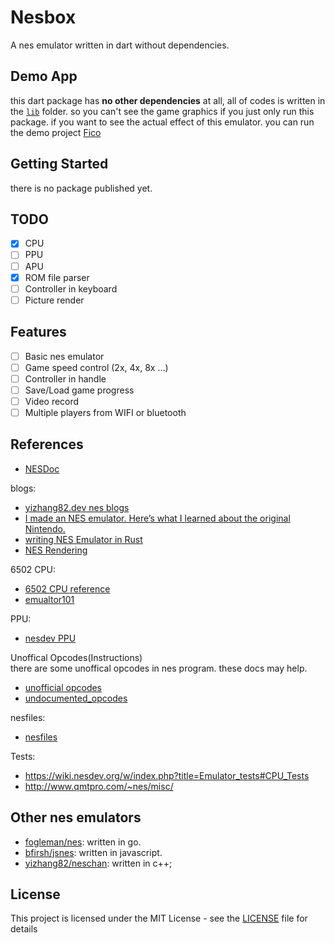 # Nesbox
A nes emulator written in dart without dependencies.

## Demo App
this dart package has **no other dependencies** at all, all of codes is written in the [`lib`](lib) folder.
so you can't see the game graphics if you just only run this package. if you want to see the actual effect of this emulator.
you can run the demo project [Fico](https://github.com/tilemoon/Fico)

## Getting Started
there is no package published yet.

## TODO
- [x] CPU
- [ ] PPU
- [ ] APU
- [x] ROM file parser
- [ ] Controller in keyboard
- [ ] Picture render

## Features
- [ ] Basic nes emulator
- [ ] Game speed control (2x, 4x, 8x ...)
- [ ] Controller in handle
- [ ] Save/Load game progress
- [ ] Video record
- [ ] Multiple players from WIFI or bluetooth

## References
- [NESDoc](http://nesdev.com/NESDoc.pdf)

blogs:
- [yizhang82.dev nes blogs](https://yizhang82.dev/blog/nes/)
- [I made an NES emulator. Here’s what I learned about the original Nintendo.](https://medium.com/@fogleman/i-made-an-nes-emulator-here-s-what-i-learned-about-the-original-nintendo-2e078c9b28fe)
- [writing NES Emulator in Rust](https://bugzmanov.github.io/nes_ebook/chapter_1.html)
- [NES Rendering](https://austinmorlan.com/posts/nes_rendering_overview/)

6502 CPU:
- [6502 CPU reference](https://www.masswerk.at/6502/6502_instruction_set.html#PHP)
- [emualtor101](http://www.emulator101.com/6502-emulator.html)

PPU:
- [nesdev PPU](https://wiki.nesdev.com/w/index.php/PPU)

Unoffical Opcodes(Instructions) \
there are some unoffical opcodes in nes program. these docs may help.
- [unofficial opcodes](https://wiki.nesdev.com/w/index.php/Programming_with_unofficial_opcodes)
- [undocumented_opcodes](https://github.com/ltriant/nes/blob/master/doc/undocumented_opcodes.txt)

nesfiles:
- [nesfiles](https://www.nesfiles.com/)

Tests:
- https://wiki.nesdev.org/w/index.php?title=Emulator_tests#CPU_Tests
- http://www.qmtpro.com/~nes/misc/

## Other nes emulators
- [fogleman/nes](https://github.com/fogleman/nes): written in go.
- [bfirsh/jsnes](https://github.com/bfirsh/jsnes): written in javascript.
- [yizhang82/neschan](https://github.com/yizhang82/neschan): written in c++;

## License
This project is licensed under the MIT License - see the [LICENSE](LICENSE) file for details
